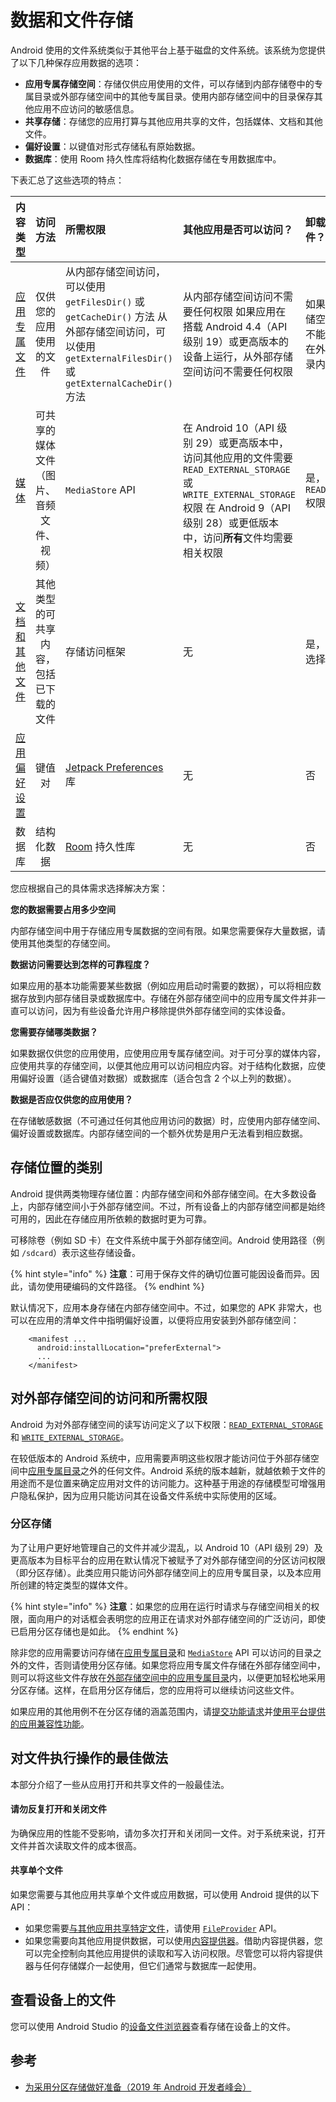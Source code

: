# 数据和文件存储

Android 使用的文件系统类似于其他平台上基于磁盘的文件系统。该系统为您提供了以下几种保存应用数据的选项：

* **应用专属存储空间**：存储仅供应用使用的文件，可以存储到内部存储卷中的专属目录或外部存储空间中的其他专属目录。使用内部存储空间中的目录保存其他应用不应访问的敏感信息。
* **共享存储**：存储您的应用打算与其他应用共享的文件，包括媒体、文档和其他文件。
* **偏好设置**：以键值对形式存储私有原始数据。
* **数据库**：使用 Room 持久性库将结构化数据存储在专用数据库中。

下表汇总了这些选项的特点：

| 内容类型 | 访问方法 | 所需权限 | 其他应用是否可以访问？ | 卸载应用时是否移除文件？ |  |
| :--- | :---: | :--- | :--- | :--- | :--- |
| [应用专属文件](https://developer.android.com/training/data-storage/app-specific) | 仅供您的应用使用的文件 | 从内部存储空间访问，可以使用 `getFilesDir()` 或 `getCacheDir()` 方法  从外部存储空间访问，可以使用 `getExternalFilesDir()` 或 `getExternalCacheDir()` 方法 | 从内部存储空间访问不需要任何权限  如果应用在搭载 Android 4.4（API 级别 19）或更高版本的设备上运行，从外部存储空间访问不需要任何权限 | 如果文件存储在内部存储空间中的目录内，则不能访问  如果文件存储在外部存储空间中的目录内，则可以访问 | 是 |
| [媒体](https://developer.android.com/training/data-storage/shared/media) | 可共享的媒体文件（图片、音频文件、视频） | `MediaStore` API | 在 Android 10（API 级别 29）或更高版本中，访问其他应用的文件需要 `READ_EXTERNAL_STORAGE` 或 `WRITE_EXTERNAL_STORAGE` 权限  在 Android 9（API 级别 28）或更低版本中，访问**所有**文件均需要相关权限 | 是，但其他应用需要 `READ_EXTERNAL_STORAGE` 权限 | 否 |
| [文档和其他文件](https://developer.android.com/training/data-storage/shared/documents-files) | 其他类型的可共享内容，包括已下载的文件 | 存储访问框架 | 无 | 是，可以通过系统文件选择器访问 | 否 |
| [应用偏好设置](https://developer.android.com/training/data-storage/shared-preferences) | 键值对 | [Jetpack Preferences](https://developer.android.com/guide/topics/ui/settings/use-saved-values) 库 | 无 | 否 | 是 |
| 数据库 | 结构化数据 | [Room](https://developer.android.com/training/data-storage/room) 持久性库 | 无 | 否 | 是 |

您应根据自己的具体需求选择解决方案：

 **您的数据需要占用多少空间**

 内部存储空间中用于存储应用专属数据的空间有限。如果您需要保存大量数据，请使用其他类型的存储空间。 

**数据访问需要达到怎样的可靠程度？**

 如果应用的基本功能需要某些数据（例如应用启动时需要的数据），可以将相应数据存放到内部存储目录或数据库中。存储在外部存储空间中的应用专属文件并非一直可以访问，因为有些设备允许用户移除提供外部存储空间的实体设备。

 **您需要存储哪类数据？**

 如果数据仅供您的应用使用，应使用应用专属存储空间。对于可分享的媒体内容，应使用共享的存储空间，以便其他应用可以访问相应内容。对于结构化数据，应使用偏好设置（适合键值对数据）或数据库（适合包含 2 个以上列的数据）。

 **数据是否应仅供您的应用使用？**

 在存储敏感数据（不可通过任何其他应用访问的数据）时，应使用内部存储空间、偏好设置或数据库。内部存储空间的一个额外优势是用户无法看到相应数据。

## 存储位置的类别

Android 提供两类物理存储位置：内部存储空间和外部存储空间。在大多数设备上，内部存储空间小于外部存储空间。不过，所有设备上的内部存储空间都是始终可用的，因此在存储应用所依赖的数据时更为可靠。

可移除卷（例如 SD 卡）在文件系统中属于外部存储空间。Android 使用路径（例如 `/sdcard`）表示这些存储设备。

{% hint style="info" %}
**注意**：可用于保存文件的确切位置可能因设备而异。因此，请勿使用硬编码的文件路径。
{% endhint %}

默认情况下，应用本身存储在内部存储空间中。不过，如果您的 APK 非常大，也可以在应用的清单文件中指明偏好设置，以便将应用安装到外部存储空间：

```markup
    <manifest ...
      android:installLocation="preferExternal">
      ...
    </manifest>
```

## 对外部存储空间的访问和所需权限

Android 为对外部存储空间的读写访问定义了以下权限：[`READ_EXTERNAL_STORAGE`](https://developer.android.com/reference/android/Manifest.permission#READ_EXTERNAL_STORAGE) 和 [`WRITE_EXTERNAL_STORAGE`](https://developer.android.com/reference/android/Manifest.permission#WRITE_EXTERNAL_STORAGE)。

在较低版本的 Android 系统中，应用需要声明这些权限才能访问位于外部存储空间中[应用专属目录](https://developer.android.com/training/data-storage/app-specific#external)之外的任何文件。Android 系统的版本越新，就越依赖于文件的用途而不是位置来确定应用对文件的访问能力。这种基于用途的存储模型可增强用户隐私保护，因为应用只能访问其在设备文件系统中实际使用的区域。

### 分区存储

为了让用户更好地管理自己的文件并减少混乱，以 Android 10（API 级别 29）及更高版本为目标平台的应用在默认情况下被赋予了对外部存储空间的分区访问权限（即分区存储）。此类应用只能访问外部存储空间上的应用专属目录，以及本应用所创建的特定类型的媒体文件。

{% hint style="info" %}
**注意**：如果您的应用在运行时请求与存储空间相关的权限，面向用户的对话框会表明您的应用正在请求对外部存储空间的广泛访问，即使已启用分区存储也是如此。
{% endhint %}

除非您的应用需要访问存储在[应用专属目录](https://developer.android.com/training/data-storage/app-specific)和 [`MediaStore`](https://developer.android.com/reference/android/provider/MediaStore) API 可以访问的目录之外的文件，否则请使用分区存储。如果您将应用专属文件存储在外部存储空间中，则可以将这些文件存放在[外部存储空间中的应用专属目录](https://developer.android.com/training/data-storage/app-specific#external)内，以便更加轻松地采用分区存储。这样，在启用分区存储后，您的应用将可以继续访问这些文件。

如果应用的其他用例不在分区存储的涵盖范围内，请[提交功能请求](https://source.android.com/setup/contribute/report-bugs)并[使用平台提供的应用兼容性功能](https://developer.android.com/training/data-storage/compatibility)。

## 对文件执行操作的最佳做法

本部分介绍了一些从应用打开和共享文件的一般最佳法。

#### 请勿反复打开和关闭文件 <a id="open-close-files"></a>

为确保应用的性能不受影响，请勿多次打开和关闭同一文件。对于系统来说，打开文件并首次读取文件的成本很高。

#### 共享单个文件 <a id="share-individual-files"></a>

如果您需要与其他应用共享单个文件或应用数据，可以使用 Android 提供的以下 API：

* 如果您需要[与其他应用共享特定文件](https://developer.android.com/training/secure-file-sharing)，请使用 [`FileProvider`](https://developer.android.com/reference/androidx/core/content/FileProvider) API。
* 如果您需要向其他应用提供数据，可以使用[内容提供器](https://developer.android.com/guide/topics/providers/content-providers)。借助内容提供器，您可以完全控制向其他应用提供的读取和写入访问权限。尽管您可以将内容提供器与任何存储媒介一起使用，但它们通常与数据库一起使用。

## 查看设备上的文件

您可以使用 Android Studio 的[设备文件浏览器](https://developer.android.com/studio/debug/device-file-explorer)查看存储在设备上的文件。

## 参考

* [为采用分区存储做好准备（2019 年 Android 开发者峰会）](https://www.youtube.com/watch?v=UnJ3amzJM94)

###  

  


